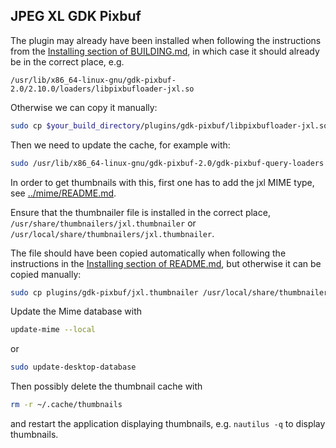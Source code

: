 ## JPEG XL GDK Pixbuf


The plugin may already have been installed when following the instructions from the
[Installing section of BUILDING.md](../../BUILDING.md#installing), in which case it should
already be in the correct place, e.g.

```/usr/lib/x86_64-linux-gnu/gdk-pixbuf-2.0/2.10.0/loaders/libpixbufloader-jxl.so```

Otherwise we can copy it manually:

```bash
sudo cp $your_build_directory/plugins/gdk-pixbuf/libpixbufloader-jxl.so /usr/lib/x86_64-linux-gnu/gdk-pixbuf-2.0/2.10.0/loaders/libpixbufloader-jxl.so
```


Then we need to update the cache, for example with:

```bash
sudo /usr/lib/x86_64-linux-gnu/gdk-pixbuf-2.0/gdk-pixbuf-query-loaders --update-cache
```

In order to get thumbnails with this, first one has to add the jxl MIME type, see
[../mime/README.md](../mime/README.md).

Ensure that the thumbnailer file is installed in the correct place,
`/usr/share/thumbnailers/jxl.thumbnailer` or `/usr/local/share/thumbnailers/jxl.thumbnailer`.

The file should have been copied automatically when following the instructions
in the [Installing section of README.md](../../README.md#installing), but
otherwise it can be copied manually:

```bash
sudo cp plugins/gdk-pixbuf/jxl.thumbnailer /usr/local/share/thumbnailers/jxl.thumbnailer
```

Update the Mime database with
```bash
update-mime --local
```
or
```bash
sudo update-desktop-database
```

Then possibly delete the thumbnail cache with
```bash
rm -r ~/.cache/thumbnails
```
and restart the application displaying thumbnails, e.g. `nautilus -q` to display thumbnails.
